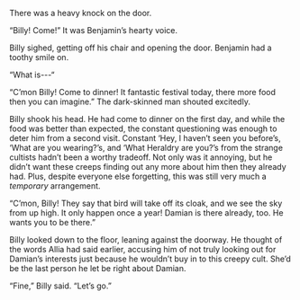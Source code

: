 There was a heavy knock on the door.

“Billy! Come!” It was Benjamin’s hearty voice.

Billy sighed, getting off his chair and opening the door. Benjamin had a toothy smile on.

“What is---“

“C’mon Billy! Come to dinner! It fantastic festival today, there more food then you can imagine.” The dark-skinned man shouted excitedly.

Billy shook his head. He had come to dinner on the first day, and while the food was better than expected, the constant questioning was enough to deter him from a second visit. Constant ‘Hey, I haven’t seen you before’s, ‘What are you wearing?’s, and ‘What Heraldry are you?’s from the strange cultists hadn’t been a worthy tradeoff. Not only was it annoying, but he didn’t want these creeps finding out any more about him then they already had. Plus, despite everyone else forgetting, this was still very much a *temporary* arrangement.

“C’mon, Billy! They say that bird will take off its cloak, and we see the sky from up high. It only happen once a year! Damian is there already, too. He wants you to be there.”

Billy looked down to the floor, leaning against the doorway. He thought of the words Allia had said earlier, accusing him of not truly looking out for Damian’s interests just because he wouldn’t buy in to this creepy cult. She’d be the last person he let be right about Damian. 

“Fine,” Billy said. “Let’s go.”